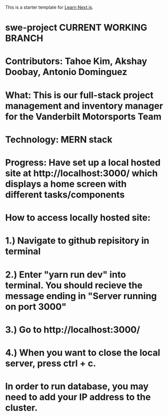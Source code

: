 This is a starter template for [Learn Next.js](https://nextjs.org/learn).

# swe-project CURRENT WORKING BRANCH
# Contributors: Tahoe Kim, Akshay Doobay, Antonio Dominguez
# What: This is our full-stack project management and inventory manager for the Vanderbilt Motorsports Team
# Technology: MERN stack
# Progress: Have set up a local hosted site at http://localhost:3000/ which displays a home screen with different tasks/components
# How to access locally hosted site:
#   1.) Navigate to github repisitory in terminal
#   2.) Enter "yarn run dev" into terminal. You should recieve the message ending in "Server running on port 3000"
#   3.) Go to http://localhost:3000/
#   4.) When you want to close the local server, press ctrl + c.

# In order to run database, you may need to add your IP address to the cluster.
